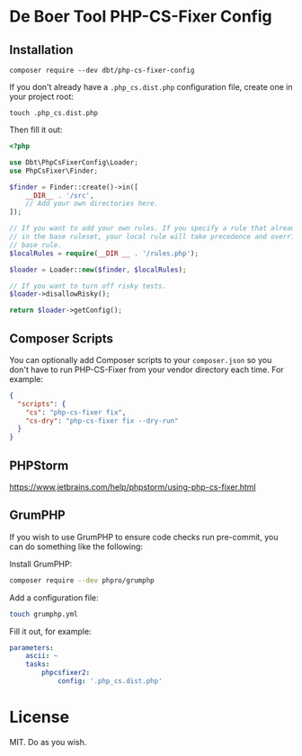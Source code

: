 # De Boer Tool PHP-CS-Fixer Config

## Installation

```shell script
composer require --dev dbt/php-cs-fixer-config
```

If you don't already have a `.php_cs.dist.php` configuration file, create one in your project root:

```shell script
touch .php_cs.dist.php
```

Then fill it out:

```php
<?php

use Dbt\PhpCsFixerConfig\Loader;
use PhpCsFixer\Finder;

$finder = Finder::create()->in([
    __DIR__ . '/src',
    // Add your own directories here.
]);

// If you want to add your own rules. If you specify a rule that already exists
// in the base ruleset, your local rule will take precedence and override the
// base rule.
$localRules = require(__DIR __ . '/rules.php');

$loader = Loader::new($finder, $localRules);

// If you want to turn off risky tests.
$loader->disallowRisky();

return $loader->getConfig();
```

## Composer Scripts

You can optionally add Composer scripts to your `composer.json` so you don't have to run PHP-CS-Fixer from your vendor directory each time. For example:

```json
{
  "scripts": {
    "cs": "php-cs-fixer fix",
    "cs-dry": "php-cs-fixer fix --dry-run"
  }
}
```

## PHPStorm

https://www.jetbrains.com/help/phpstorm/using-php-cs-fixer.html

## GrumPHP

If you wish to use GrumPHP to ensure code checks run pre-commit, you can do something like the following:

Install GrumPHP:

```bash
composer require --dev phpro/grumphp
```

Add a configuration file:

```bash
touch grumphp.yml
```

Fill it out, for example:

```yaml
parameters:
    ascii: ~
    tasks:
        phpcsfixer2:
            config: '.php_cs.dist.php'
```

# License

MIT. Do as you wish.
